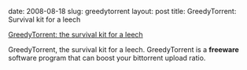 date: 2008-08-18
slug: greedytorrent
layout: post
title: GreedyTorrent:  Survival kit for a leech


<a href="http://www.greedytorrent.com/">GreedyTorrent: the survival kit for a leech</a><br/><p>GreedyTorrent, the survival kit for a leech. GreedyTorrent is a <b>freeware</b> software program that can boost your bittorrent upload ratio.</p>
